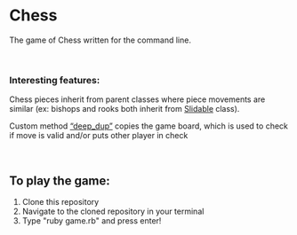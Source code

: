 # Chess

The game of Chess written for the command line.

<br>

### Interesting features:
Chess pieces inherit from parent classes where piece movements are similar (ex: bishops and rooks both inherit from [Slidable](https://github.com/codymcnamara/chess/blob/master/pieces/sliding.rb) class).

Custom method [“deep_dup”](https://github.com/codymcnamara/chess/blob/master/board.rb#L5) copies the game board, which is used to check if move is valid and/or puts other player in check

<br>

## To play the game:
1. Clone this repository
2. Navigate to the cloned repository in your terminal
3. Type "ruby game.rb" and press enter!
